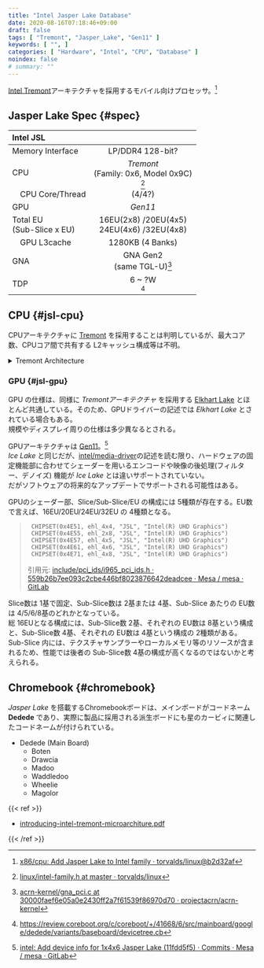 ```yaml
---
title: "Intel Jasper Lake Database"
date: 2020-08-16T07:18:46+09:00
draft: false
tags: [ "Tremont", "Jasper_Lake", "Gen11" ]
keywords: [ "", ]
categories: [ "Hardware", "Intel", "CPU", "Database" ]
noindex: false
# summary: ""
---
```


[Intel Tremont](/tags/tremont)アーキテクチャを採用するモバイル向けプロセッサ。[^jsl-for-mobile]  

[^jsl-for-mobile]: [x86/cpu: Add Jasper Lake to Intel family · torvalds/linux@b2d32af](https://github.com/torvalds/linux/commit/b2d32af0bff402b4c1fce28311759dd1f6af058a)

## Jasper Lake Spec {#spec}
| Intel JSL | |
| :-- | :--: |
| Memory Interface | LP/DDR4 128-bit? |
| CPU | *Tremont*<br>(Family: 0x6, Model 0x9C)<br>[^intel-family] |
| &emsp;CPU Core/Thread | (4/4?) |
| GPU | *Gen11* |
| Total EU<br>(Sub-Slice x EU) | 16EU(2x8) /20EU(4x5)<br>24EU(4x6) /32EU(4x8) |
| &emsp;GPU L3cache | 1280KB (4 Banks) |
| GNA | GNA Gen2<br>(same TGL-U)[^gna-gen2] |
| TDP | 6 ~ ?W<br>[^dedede-pl1] |

[^intel-family]: [linux/intel-family.h at master · torvalds/linux](https://github.com/torvalds/linux/blob/master/arch/x86/include/asm/intel-family.h)
[^dedede-pl1]: <https://review.coreboot.org/c/coreboot/+/41668/6/src/mainboard/google/dedede/variants/baseboard/devicetree.cb>
[^gna-gen2]: [acrn-kernel/gna_pci.c at 30000faef6e05a0e2430ff2a7f61539f86970d70 · projectacrn/acrn-kernel](https://github.com/projectacrn/acrn-kernel/blob/30000faef6e05a0e2430ff2a7f61539f86970d70/drivers/misc/gna/gna_pci.c#L59)

## CPU {#jsl-cpu}
CPUアーキテクチャに [Tremont](/tags/tremont) を採用することは判明しているが、最大コア数、CPUコア間で共有する L2キャッシュ構成等は不明。  

<details>
<summary>Tremont Architecture</summary>
   {{< figure src="/image/2020/09/11/tremont-arch-diagram.webp" caption="画像出典: [Intel® 64 and IA-32 Architectures Optimization Reference Manual](https://software.intel.com/content/www/us/en/develop/download/intel-64-and-ia-32-architectures-optimization-reference-manual.html)" >}}
</details>

### GPU {#jsl-gpu}
GPU の仕様は、同様に *Tremontアーキテクチャ* を採用する [Elkhart Lake](/tags/elkhart_lake) とほとんど共通している。そのため、GPUドライバーの記述では *Elkhart Lake* とされている場合もある。  
規模やディスプレイ周りの仕様は多少異なるとされる。  

GPUアーキテクチャは [Gen11](/tags/gen11)。[^jsl-gen11]  
*Ice Lake* と同じだが、[intel/media-driver](https://github.com/intel/media-driver)の記述を読む限り、ハードウェアの固定機能部に合わせてシェーダーを用いるエンコードや映像の後処理(フィルター、デノイズ) 機能が *Ice Lake* とは違いサポートされていない。  
だがソフトウェアの将来的なアップデートでサポートされる可能性はある。  

[^jsl-gen11]: [intel: Add device info for 1x4x6 Jasper Lake (11fdd5f5) · Commits · Mesa / mesa · GitLab](https://gitlab.freedesktop.org/mesa/mesa/-/commit/11fdd5f52c3db070f33f7ef82d41acf14b1a2670)

GPUのシェーダー部、Slice/Sub-Slice/EU の構成には 5種類が存在する。EU数で言えば、16EU/20EU/24EU/32EU の 4種類となる。  

 >      CHIPSET(0x4E51, ehl_4x4, "JSL", "Intel(R) UHD Graphics")
 >      CHIPSET(0x4E55, ehl_2x8, "JSL", "Intel(R) UHD Graphics")
 >      CHIPSET(0x4E57, ehl_4x5, "JSL", "Intel(R) UHD Graphics")
 >      CHIPSET(0x4E61, ehl_4x6, "JSL", "Intel(R) UHD Graphics")
 >      CHIPSET(0x4E71, ehl_4x8, "JSL", "Intel(R) UHD Graphics")
 >
 > 引用元: [include/pci_ids/i965_pci_ids.h · 559b26b7ee093c2cbe446bf8023876642deadcee · Mesa / mesa · GitLab](https://gitlab.freedesktop.org/mesa/mesa/-/blob/559b26b7ee093c2cbe446bf8023876642deadcee/include/pci_ids/i965_pci_ids.h)

Slice数は 1基で固定、Sub-Slice数は 2基または 4基、Sub-Slice あたりの EU数は 4/5/6/8基のどれかとなっている。  
総 16EUとなる構成には、Sub-Slice数 2基、それぞれの EU数は 8基という構成と、Sub-Slice数 4基、それぞれの EU数は 4基という構成の 2種類がある。  
Sub-Slice 内には、テクスチャサンプラーやローカルメモリ等のリソースが含まれるため、性能では後者の Sub-Slice数 4基の構成が高くなるのではないかと考えられる。  

## Chromebook {#chromebook}

*Jasper Lake* を搭載するChromebookボードは、メインボードがコードネーム **Dedede** であり、実際に製品に採用される派生ボードにも星のカービィに関連したコードネームが付けられている。  

 * Dedede (Main Board)
   * Boten
   * Drawcia
   * Madoo
   * Waddledoo
   * Wheelie
   * Magolor


{{< ref >}}

 * [introducing-intel-tremont-microarchiture.pdf](https://newsroom.intel.com/wp-content/uploads/sites/11/2019/10/introducing-intel-tremont-microarchiture.pdf)

{{< /ref >}}
